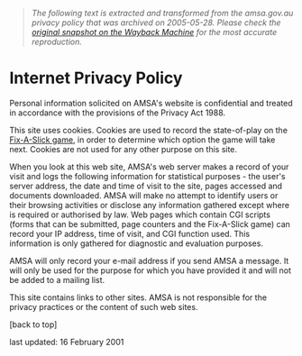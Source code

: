 > *The following text is extracted and transformed from the amsa.gov.au privacy policy that was archived on 2005-05-28. Please check the [original snapshot on the Wayback Machine](https://web.archive.org/web/20050528062925id_/http%3A//www.amsa.gov.au/Privacy.asp) for the most accurate reproduction.*

# Internet Privacy Policy

Personal information solicited on AMSA's website is confidential and treated in accordance with the provisions of the Privacy Act 1988.

This site uses cookies. Cookies are used to record the state-of-play on the [ Fix-A-Slick game](https://web.archive.org/web/20050528062925id_/http%3A//www.amsa.gov.au/cgi/teach/fixslick.pl), in order to determine which option the game will take next. Cookies are not used for any other purpose on this site.

When you look at this web site, AMSA's web server makes a record of your visit and logs the following information for statistical purposes - the user's server address, the date and time of visit to the site, pages accessed and documents downloaded. AMSA will make no attempt to identify users or their browsing activities or disclose any information gathered except where is required or authorised by law. Web pages which contain CGI scripts (forms that can be submitted, page counters and the Fix-A-Slick game) can record your IP address, time of visit, and CGI function used. This information is only gathered for diagnostic and evaluation purposes. 

AMSA will only record your e-mail address if you send AMSA a message. It will only be used for the purpose for which you have provided it and will not be added to a mailing list.

This site contains links to other sites. AMSA is not responsible for the privacy practices or the content of such web sites. 

[back to top]

last updated: 16 February 2001
